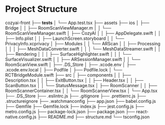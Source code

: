 # Project Structure

cozyai-front
├── __tests__
│   └── App.test.tsx
├── assets
├── ios
│   ├── Bridge
│   │   ├── RoomScanViewManager.m
│   │   └── RoomScanViewManager.swift
│   ├── CozyAI
│   │   ├── AppDelegate.swift
│   │   ├── Info.plist
│   │   ├── LaunchScreen.storyboard
│   │   └── PrivacyInfo.xcprivacy
│   ├── Modules
│   │   └── ARScan
│   │       ├── Processing
│   │       │   ├── MeshDataConverter.swift
│   │       │   └── MeshDataStreamer.swift
│   │       ├── Rendering
│   │       │   ├── SurfaceHighlighter.swift
│   │       │   └── SurfaceVisualizer.swift
│   │       ├── ARSessionManager.swift
│   │       └── RoomScanView.swift
│   ├── .DS_Store
│   ├── .xcode.env
│   ├── .xcode.env.local
│   ├── Podfile
│   ├── Podfile.lock
│   └── RCTBridgeModule.swift
├── src
│   ├── components
│   │   ├── Description.tsx
│   │   ├── ExitButton.tsx
│   │   ├── Header.tsx
│   │   ├── ScanButton.tsx
│   │   └── StatusMessage.tsx
│   ├── RoomScanner
│   │   ├── RoomScannerContainer.tsx
│   │   └── RoomScannerView.tsx
│   └── App.tsx
├── .DS_Store
├── .eslintrc.js
├── .gitignore
├── .prettierrc.js
├── .structureignore
├── .watchmanconfig
├── app.json
├── babel.config.js
├── Gemfile
├── Gemfile.lock
├── index.js
├── jest.config.js
├── metro.config.js
├── package-lock.json
├── package.json
├── react-native.config.js
├── README.md
├── structure.md
└── tsconfig.json
